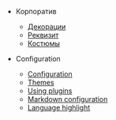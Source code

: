 * Корпоратив
  * [Декорации](guide.md)
  * [Реквизит](more-pages.md)
  * [Костюмы](custom-navbar.md)

* Configuration
  * [Configuration](configuration.md)
  * [Themes](themes.md)
  * [Using plugins](plugins.md)
  * [Markdown configuration](markdown.md)
  * [Language highlight](language-highlight.md)